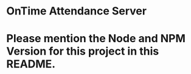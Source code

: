 # OnTime Attendance Server

# Please mention the Node and NPM Version for this project in this README.